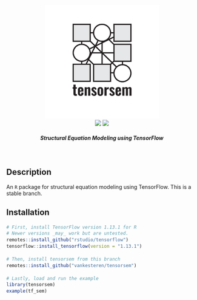 <p align="center">
  <img src="img/tensorsem.png" width="300px"></img>
  <br/>
  <span>
    <a href="https://CRAN.R-project.org/package=tensorsem"><img src="http://www.r-pkg.org/badges/version/tensorsem"></img></a>
    <a href="https://travis-ci.org/vankesteren/tensorsem"><img src="https://travis-ci.org/vankesteren/tensorsem.svg?branch=master"></img></a>
  </span>
  <h5 align="center">Structural Equation Modeling using TensorFlow</h5>
</p>
<br/>

## Description
An `R` package for structural equation modeling using TensorFlow. This is a stable branch.

## Installation
```r
# First, install TensorFlow version 1.13.1 for R
# Newer versions _may_ work but are untested.
remotes::install_github("rstudio/tensorflow")
tensorflow::install_tensorflow(version = "1.13.1")

# Then, install tensorsem from this branch
remotes::install_github("vankesteren/tensorsem")

# Lastly, load and run the example
library(tensorsem)
example(tf_sem)
```
